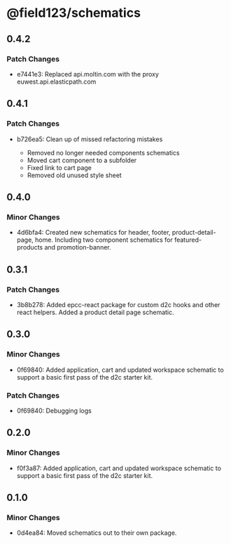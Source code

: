 # @field123/schematics

## 0.4.2

### Patch Changes

- e7441e3: Replaced api.moltin.com with the proxy euwest.api.elasticpath.com

## 0.4.1

### Patch Changes

- b726ea5: Clean up of missed refactoring mistakes

  - Removed no longer needed components schematics
  - Moved cart component to a subfolder
  - Fixed link to cart page
  - Removed old unused style sheet

## 0.4.0

### Minor Changes

- 4d6bfa4: Created new schematics for header, footer, product-detail-page, home. Including two component schematics for featured-products and promotion-banner.

## 0.3.1

### Patch Changes

- 3b8b278: Added epcc-react package for custom d2c hooks and other react helpers. Added a product detail page schematic.

## 0.3.0

### Minor Changes

- 0f69840: Added application, cart and updated workspace schematic to support a basic first pass of the d2c starter kit.

### Patch Changes

- 0f69840: Debugging logs

## 0.2.0

### Minor Changes

- f0f3a87: Added application, cart and updated workspace schematic to support a basic first pass of the d2c starter kit.

## 0.1.0

### Minor Changes

- 0d4ea84: Moved schematics out to their own package.
